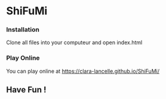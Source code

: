 # ShiFuMi

### Installation 

Clone all files into your computeur and open index.html

### Play Online

You can play online at https://clara-lancelle.github.io/ShiFuMi/

## Have Fun !
